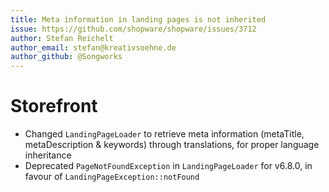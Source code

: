 ```yaml
---
title: Meta information in landing pages is not inherited
issue: https://github.com/shopware/shopware/issues/3712
author: Stefan Reichelt
author_email: stefan@kreativsoehne.de
author_github: @Songworks
---
```

# Storefront
* Changed `LandingPageLoader` to retrieve meta information (metaTitle, metaDescription & keywords) through translations, for proper language inheritance
* Deprecated `PageNotFoundException` in `LandingPageLoader` for v6.8.0, in favour of `LandingPageException::notFound`
